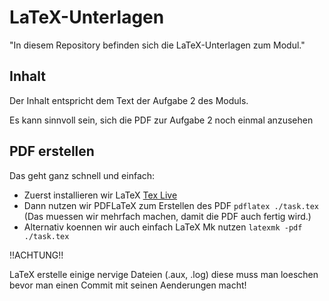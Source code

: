 # LaTeX-Unterlagen

"In diesem Repository befinden sich die LaTeX-Unterlagen zum Modul."

## Inhalt

Der Inhalt entspricht dem Text der Aufgabe 2 des Moduls.

Es kann sinnvoll sein, sich die PDF zur Aufgabe 2 noch einmal
anzusehen


## PDF erstellen

Das geht ganz schnell und einfach:

- Zuerst installieren wir LaTeX [Tex Live](tug.org/texlive/)
- Dann nutzen wir PDFLaTeX zum Erstellen des PDF
	```pdflatex ./task.tex``` (Das muessen wir mehrfach machen, damit die PDF auch fertig wird.)
- Alternativ koennen wir auch einfach LaTeX Mk nutzen 
	```latexmk -pdf ./task.tex```


!!ACHTUNG!!

LaTeX erstelle einige nervige Dateien (.aux, .log) diese muss man loeschen bevor
man einen Commit mit seinen Aenderungen macht!
